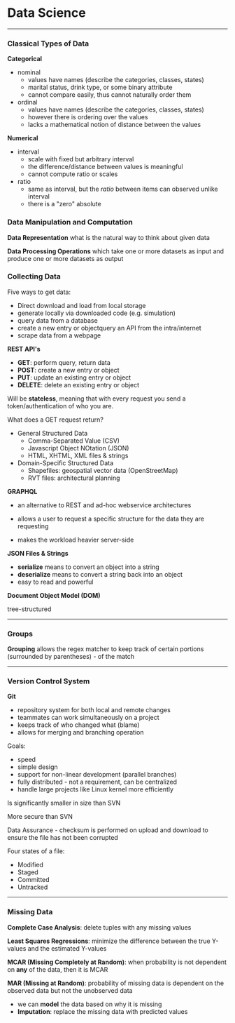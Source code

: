 # Data Science

---

### Classical Types of Data

**Categorical**

- nominal
  * values have names (describe the categories, classes, states)
  * marital status, drink type, or some binary attribute
  * cannot compare easily, thus cannot naturally order them
- ordinal
  * values have names (describe the categories, classes, states)
  * however there is ordering over the values
  * lacks a mathematical notion of distance between the values

**Numerical**

- interval
  * scale with fixed but arbitrary interval
  * the difference/distance between values is meaningful
  * cannot compute ratio or scales
- ratio
  * same as interval, but the *ratio* between items can observed unlike interval
  * there is a "zero" absolute

### Data Manipulation and Computation

**Data Representation** what is the natural way to think about given data

**Data Processing Operations** which take one or more datasets as input and produce one or more datasets as output

### Collecting Data

Five ways to get data:

- Direct download and load from local storage
- generate locally via downloaded code (e.g. simulation)
- query data from a database
- create a new entry or objectquery an API from the intra/internet
- scrape data from a webpage

**REST API's**

- **GET**: perform query, return data
- **POST**: create a new entry or object
- **PUT**: update an existing entry or object
- **DELETE**: delete an existing entry or object

Will be **stateless**, meaning that with every request you send a token/authentication of who you are.

What does a GET request return?

- General Structured Data
  - Comma-Separated Value (CSV)
  - Javascript Object NOtation (JSON)
  - HTML, XHTML, XML files & strings
- Domain-Specific Structured Data
  - Shapefiles: geospatial vector data (OpenStreetMap)
  - RVT files: architectural planning

**GRAPHQL**

- an alternative to REST and ad-hoc webservice architectures

- allows a user to request a specific structure for the data they are requesting
- makes the workload heavier server-side

**JSON Files & Strings**

- **serialize** means to convert an object into a string
- **deserialize** means to convert a string back into an object
- easy to read and powerful

**Document Object Model (DOM)**

tree-structured

---

### Groups

**Grouping** allows the regex matcher to keep track of certain portions (surrounded by parentheses) - of the match

---

### Version Control System

**Git**

- repository system for both local and remote changes
- teammates can work simultaneously on a project
- keeps track of who changed what (blame)
- allows for merging and branching operation

Goals:

- speed
- simple design
- support for non-linear development (parallel branches)
- fully distributed - not a requirement, can be centralized
- handle large projects like Linux kernel more efficiently

Is significantly smaller in size than SVN

More secure than SVN

Data Assurance - checksum is performed on upload and download to ensure the file has not been corrupted

Four states of a file:

- Modified
- Staged
- Committed
- Untracked

---

### Missing Data

**Complete Case Analysis**: delete tuples with any missing values

**Least Squares Regressions**: minimize the difference between the true Y-values and the estimated Y-values

**MCAR (Missing Completely at Random)**: when probability is not dependent on **any** of the data, then it is MCAR

**MAR (Missing at Random)**: probability of missing data is dependent on the observed data but not the unobserved data

- we can **model** the data based on why it is missing
- **Imputation**: replace the missing data with predicted values
